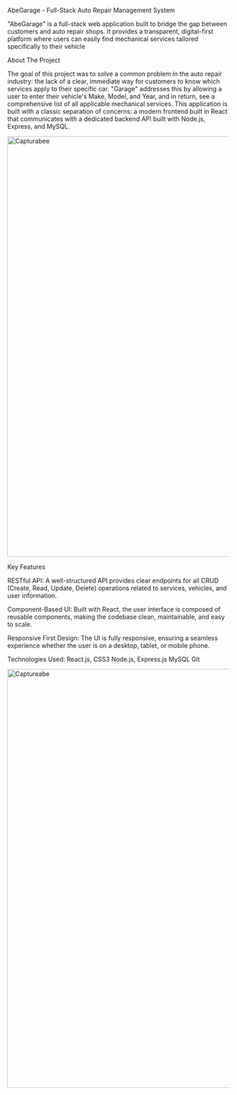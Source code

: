


AbeGarage - Full-Stack Auto Repair Management System


"AbeGarage" is a full-stack web application built to bridge the gap between customers and auto repair shops.
It provides a transparent, digital-first platform where users can easily find mechanical services tailored specifically to their vehicle





 About The Project

 
The goal of this project was to solve a common problem in the auto repair industry: the lack of a clear, immediate way for customers to know which services apply to their specific car. "Garage" addresses this by allowing a user to enter their vehicle's Make, Model, and Year, and in return, see a comprehensive list of all applicable mechanical services.
This application is built with a classic separation of concerns: a modern frontend built in React that communicates with a dedicated backend API built with Node.js, Express, and MySQL.

 

 <img width="952" alt="Capturabee" src="https://github.com/user-attachments/assets/a979b2a3-c096-4cda-bfc3-bfce89fa0155" />
 
Key Features



RESTful API: A well-structured API provides clear endpoints for all CRUD (Create, Read, Update, Delete) operations related to services, vehicles, and user information.

Component-Based UI: Built with React, the user interface is composed of reusable components, making the codebase clean, maintainable, and easy to scale.

Responsive First Design: The UI is fully responsive, ensuring a seamless experience whether the user is on a desktop, tablet, or mobile phone.

Technologies Used:
React.js, CSS3
Node.js, 
Express.js
MySQL
Git


<img width="948" alt="Captureabe" src="https://github.com/user-attachments/assets/46974470-b940-440d-ae99-f37f061d6cca" />
